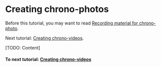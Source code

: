 # Creating chrono-photos

Before this tutorial, you may want to read
[Recording material for chrono-photo](docs/tutorial_recording.md).

Next tutorial: [Creating chrono-videos](docs/tutorial_videos.md).

[TODO: Content]

#### To next tutorial: [Creating chrono-videos](docs/tutorial_videos.md)